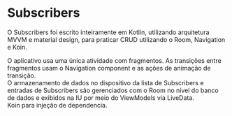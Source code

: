 # Subscribers

O Subscribers foi escrito inteiramente em Kotlin, utilizando arquitetura MVVM e material design, para praticar CRUD utilizando o Room, Navigation e Koin.

O aplicativo usa uma única atividade com fragmentos. As transições entre fragmentos usam o Navigation component e as ações de animação de transição. </br>
O armazenamento de dados no dispositivo da lista de Subscribers e entradas de Subscribers são gerenciados com o Room no nível do banco de dados e exibidos na IU por meio do ViewModels via LiveData. </br>
Koin para injeção de dependencia.
